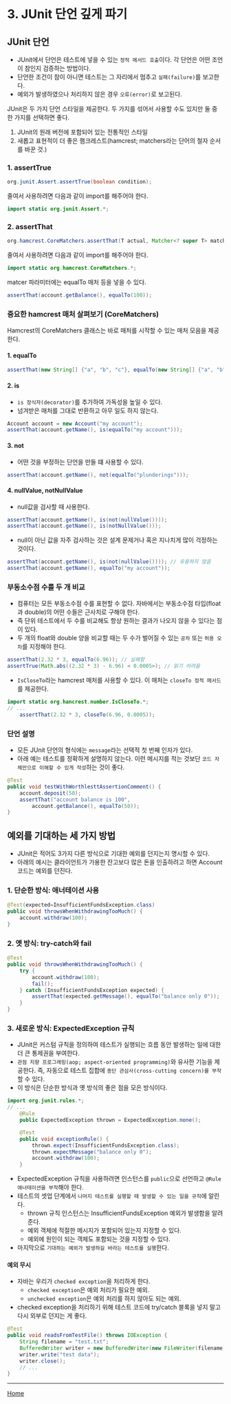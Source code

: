 # 3. JUnit 단언 깊게 파기


## JUnit 단언

- JUnit에서 단언은 테스트에 넣을 수 있는 `정적 메서드 호출`이다. 각 단언은 어떤 조언이 참인지 검증하는 방법이다.
- 단언한 조건이 참이 아니면 테스트는 그 자리에서 멈추고 `실패(failure)`를 보고한다.
- 예외가 발생하였으나 처리하지 않은 경우 `오류(error)`로 보고된다.

JUnit은 두 가지 단언 스타일을 제공한다. 두 가지를 섞어서 사용할 수도 있지만 둘 중 한 가지를 선택하면 좋다.

1. JUnit의 원래 버전에 포함되어 있는 전통적인 스타일
2. 새롭고 표현적이 더 좋은 햄크레스트(hamcrest; matchers라는 단어의 철자 순서를 바꾼 것.)

### 1. assertTrue

```java
org.junit.Assert.assertTrue(boolean condition);
```

줄여서 사용하려면 다음과 같이 import를 해주어야 한다.

```java
import static org.junit.Assert.*;
```

### 2. assertThat

```java
org.hamcrest.CoreMatchers.assertThat(T actual, Matcher<? super T> matcher);
```

줄여서 사용하려면 다음과 같이 import를 해주어야 한다.

```java
import static org.hamcrest.CoreMatchers.*;
```

matcer 파라미터에는 equalTo 매처 등을 넣을 수 있다.

```java
assertThat(account.getBalance(), equalTo(100));
```


### 중요한 hamcrest 매처 살펴보기 (CoreMatchers)

Hamcrest의 CoreMatchers 클래스는 바로 매처를 시작할 수 있는 매처 모음을 제공한다.

#### 1. equalTo

```java
assertThat(new String[] {"a", "b", "c"}, equalTo(new String[] {"a", "b"}));
```

#### 2. is

- `is 장식자(decorator)`를 추가하여 가독성을 높일 수 있다.
- 넘겨받은 매처를 그대로 반환하고 아무 일도 하지 않는다.

```java
Account account = new Account("my account");
assertThat(account.getName(), is(equalTo("my account")));
```

#### 3. not

- 어떤 것을 부정하는 단언을 만들 떄 사용할 수 있다.

```java
assertThat(account.getName(), not(equalTo("plunderings")));
```

#### 4. nullValue, notNullValue

- null값을 검사할 때 사용한다.

```java
assertThat(account.getName(), is(not(nullValue())));
assertThat(account.getName(), is(notNullValue()));
```

- null이 아닌 값을 자주 검사하는 것은 설계 문제거나 혹은 지나치게 많이 걱정하는 것이다.

```java
assertThat(account.getName(), is(not(nullValue()))); // 유용하지 않음
assertThat(account.getName(), equalTo("my account"));
```

### 부동소수점 수를 두 개 비교

- 컴퓨터는 모든 부동소수점 수를 표현할 수 없다. 자바에서는 부동소수점 타입(float과 double)의 어떤 수들은 근사치로 구해야 한다.
- 즉 단위 테스트에서 두 수를 비교해도 항상 원하는 결과가 나오지 않을 수 있다는 점이 있다.
- 두 개의 float와 double 양을 비교할 때는 두 수가 벌어질 수 있는 `공차` 또는 `허용 오차`를 지정해야 한다.

```java
assertThat(2.32 * 3, equalTo(6.96)); // 실패함
assertTrue(Math.abs((2.32 * 3) - 6.96) < 0.0005>); // 읽기 어려움
```

- `IsCloseTo`라는 hamcrest 매처를 사용할 수 있다. 이 매처는 `closeTo 정적 메서드`를 제공한다.

```java
import static org.hancrest.number.IsCloseTo.*;
// ...
    assertThat(2.32 * 3, closeTo(6.96, 0.0005));
```

### 단언 설명

- 모든 JUnit 단언의 형식에는 `message`라는 선택적 첫 번째 인자가 있다.
- 아래 예는 테스트를 정확하게 설명하지 않는다. 이런 메시지를 적는 것보단 `코드 자체만으로 이해할 수 있게 작성`하는 것이 좋다.

```java
@Test
public void testWithWorthlesttAssertionComment() {
    account.deposit(50);
    assertThat("account balance is 100", 
        account.getBalance(), equalTo(50));
}
```


## 예외를 기대하는 세 가지 방법

- JUnit은 적어도 3가지 다른 방식으로 기대한 예외를 던지는지 명시할 수 있다.
- 아래의 예시는 클라이언트가 가용한 잔고보다 많은 돈을 인출하려고 하면 Account 코드는 예외를 던진다.

### 1. 단순한 방식: 애너테이션 사용

```java
@Test(expected=InsufficientFundsException.class)
public void throwsWhenWithdrawingTooMuch() {
    account.withdraw(100);
}
```

### 2. 옛 방식: try-catch와 fail

```java
@Test
public void throwsWhenWithdrawingTooMuch() {
    try {
        account.withdraw(100);
        fail();
    } catch (InsufficientFundsException expected) {
        assertThat(expected.getMessage(), equalTo("balance only 0"));
    }
}
```

### 3. 새로운 방식: ExpectedException 규칙

- JUnit은 커스텀 규칙을 정의하여 테스트가 실행되는 흐름 동안 발생하는 일에 대한 더 큰 통제권을 부여한다.
- `관점 지향 프로그래밍(aop; aspect-oriented programming)`와 유사한 기능을 제공한다. 즉, 자동으로 테스트 집합에 `종단 관심사(cross-cutting concern)를 부착`할 수 있다.
- 이 방식은 단순한 방식과 옛 방식의 좋은 점을 모은 방식이다.

```java
import org.junit.rules.*;
// ...
    @Rule
    public ExpectedException thrown = ExpectedException.none();

    @Test
    public void exceptionRule() {
        thrown.expect(InsufficientFundsException.class);
        thrown.expectMessage("balance only 0");
        account.withdraw(100);
    }
```

- ExpectedException 규칙을 사용하려면 인스턴스를 `public`으로 선언하고 `@Rule 애너테이션을 부착`해야 한다.
- 테스트의 셋업 단계에서 `나머지 테스트를 실행할 때 발생할 수 있는 일을 규칙`에 알린다.
  - thrown 규칙 인스턴스는 InsufficientFundsException 예외가 발생함을 알려 준다.
  - 예외 객체에 적절한 메시지가 포함되어 있는지 지정할 수 있다.
  - 예외에 원인이 되는 객체도 포함되는 것을 지정할 수 있다.
- 마지막으로 `기대하는 예외가 발생하길 바라는 테스트를 실행`한다.


#### 예외 무시

- 자바는 우리가 `checked exception`을 처리하게 한다.
  - `checked exception`은 예외 처리가 필요한 예외.
  - `unchecked exception`은 예외 처리를 하지 않아도 되는 예외.
- checked exception을 처리하기 위해 테스트 코드에 try/catch 블록을 넣지 말고 다시 외부로 던지는 게 좋다.

```java
@Test
public void readsFromTestFile() throws IOException {
    String filename = "test.txt";
    BufferedWriter writer = new BufferedWriter(new FileWriter(filename));
    writer.write("test data");
    writer.close();
    // ...
}
```

---
[Home](../README.md)
